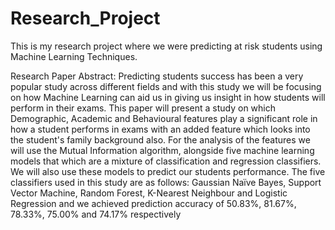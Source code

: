# Research_Project

This is my research project where we were predicting at risk students using Machine Learning Techniques.

Research Paper Abstract:
Predicting students success has been a very popular study across different fields and with this study we will be focusing on how Machine Learning can aid us in giving us insight in how students will perform in their exams. This paper will present a study on which Demographic, Academic and Behavioural features play a significant role in how a student performs in exams with an added feature which looks into the student's family background also. For the analysis of the features we will use the Mutual Information algorithm, alongside five machine learning models that which are a mixture of classification and regression classifiers. We will also use these models to predict our students performance. The five classifiers used in this study are as follows: Gaussian Naïve Bayes, Support Vector Machine, Random Forest, K-Nearest Neighbour and Logistic Regression and we achieved prediction accuracy of 50.83\%, 81.67\%, 78.33\%, 75.00\% and 74.17\% respectively
